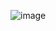 ![image](https://user-images.githubusercontent.com/96179625/235488940-3996d8d1-edd6-40a6-9226-e22c16e3c4ef.png)
